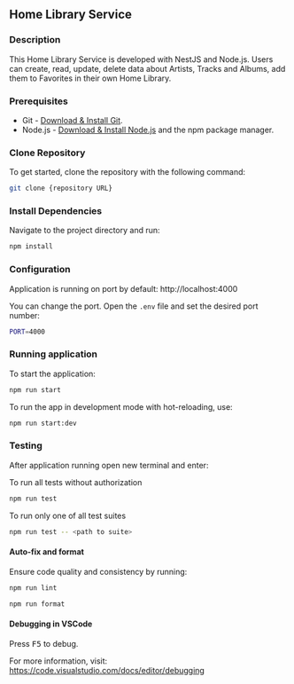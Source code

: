 ## Home Library Service

### Description

This Home Library Service is developed with NestJS and Node.js. Users can create, read, update, delete data about Artists, Tracks and Albums, add them to Favorites in their own Home Library.

### Prerequisites

- Git - [Download & Install Git](https://git-scm.com/downloads).
- Node.js - [Download & Install Node.js](https://nodejs.org/en/download/) and the npm package manager.

### Clone Repository

To get started, clone the repository with the following command:

```bash
git clone {repository URL}
```

### Install Dependencies

Navigate to the project directory and run:

```bash
npm install
```

### Configuration

Application is running on port by default: http://localhost:4000

You can change the port. Open the `.env` file and set the desired port number:

```bash
PORT=4000
```

### Running application

To start the application:

```bash
npm run start
```

To run the app in development mode with hot-reloading, use:

```bash
npm run start:dev
```

### Testing

After application running open new terminal and enter:

To run all tests without authorization

```bash
npm run test
```

To run only one of all test suites

```bash
npm run test -- <path to suite>
```

#### Auto-fix and format

Ensure code quality and consistency by running:

```bash
npm run lint
```

```bash
npm run format
```

#### Debugging in VSCode

Press <kbd>F5</kbd> to debug.

For more information, visit: https://code.visualstudio.com/docs/editor/debugging
